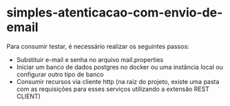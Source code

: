 ﻿# simples-atenticacao-com-envio-de-email

Para consumir testar, é necessário realizar os seguintes passos: 

* Substituir e-mail e senha no arquivo mail.properties
* Iniciar um banco de dados postgres no docker ou uma instância local ou configurar outro tipo de banco 
* Consumir recursos via cliente http (na raiz do projeto, existe uma pasta com as requisições para esses serviços utilizando a extensão REST CLIENT)
